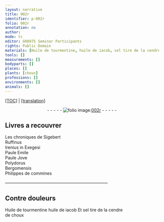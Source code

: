 ```yaml
---
layout: narrative
title: 002r
identifier: p-002r
folio: 002r
annotation: no
author:
mode: tc
editor: GR8975 Seminar Participants
rights: Public Domain
materials: [Huile de tourmentine, huile de iacob, sel tire de la cendre de choux]
tools: []
measurements: []
bodyparts: []
places: []
plants: [choux]
professions: []
environments: []
animals: []
---
```


<p><a href="{{ site.baseurl }}/diplomatic/">[TOC]</a> | <a href="{{ site.baseurl }}/texts/p-002r_tl/" target="_blank">[translation]</a></p><div class="folio" align="center">- - - - - <a href="http://gallica.bnf.fr/ark:/12148/btv1b10500001g/f9.image" target="_blank"><img src="https://cu-mkp.github.io/2017-workshop-edition/assets/photo-icon.png" alt="folio image: " style="display:inline-block; margin-bottom:-3px;"/>002r</a> - - - - - </div>  
  

## Livres a recouvrer

 
Les chroniques de Sigebert<br/> Ruffinus<br/> Irenius in Exegesi<br/> Paule Emile<br/> Paule Jove<br/> Polydorus<br/> Bergomensis<br/> Philippes de commines 
 
 ———————————————————————— 
  

## Contre douleurs

 
<span class="m">Huile de tourmentine</span> <span class="m">huile de iacob</span> Et <span class="m">sel tire de la cendre<br/> de <span class="pa">choux</span></span>
 
